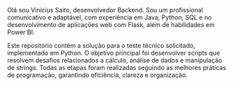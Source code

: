 Olá sou Vinícius Saito, desenvolvedor Backend. 
Sou um profissional comunicativo e adaptável, com
experiência em Java, Python, SQL e no desenvolvimento de
aplicações web com Flask, além de habilidades em Power BI.

Este repositório contém a solução para o teste técnico solicitado, implementado em Python. 
O objetivo principal foi desenvolver scripts que resolvem desafios relacionados a cálculo, análise de dados e manipulação de strings. 
Todas as etapas foram realizadas seguindo as melhores práticas de programação, garantindo eficiência, clareza e organização.
